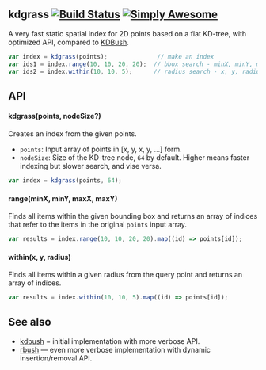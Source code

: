 ## kdgrass [![Build Status](https://travis-ci.org/dfcreative/kdgrass.svg?branch=master)](https://travis-ci.org/dfcreative/kdgrass) [![Simply Awesome](https://img.shields.io/badge/simply-awesome-brightgreen.svg)](https://github.com/dfcreative/projects)

A very fast static spatial index for 2D points based on a flat KD-tree, with optimized API, compared to [KDBush](https://github.com/mourner/kdbush).

```js
var index = kdgrass(points);              // make an index
var ids1 = index.range(10, 10, 20, 20);  // bbox search - minX, minY, maxX, maxY
var ids2 = index.within(10, 10, 5);      // radius search - x, y, radius
```

## API

#### kdgrass(points, nodeSize?)

Creates an index from the given points.

- `points`: Input array of points in [x, y, x, y, ...] form.
- `nodeSize`: Size of the KD-tree node, `64` by default. Higher means faster indexing but slower search, and vise versa.

```js
var index = kdgrass(points, 64);
```

#### range(minX, minY, maxX, maxY)

Finds all items within the given bounding box and returns an array of indices that refer to the items in the original `points` input array.

```js
var results = index.range(10, 10, 20, 20).map((id) => points[id]);
```

#### within(x, y, radius)

Finds all items within a given radius from the query point and returns an array of indices.

```js
var results = index.within(10, 10, 5).map((id) => points[id]);
```

## See also

* [kdbush](https://github.com/mourner/kdbush) − initial implementation with more verbose API.
* [rbush](https://github.com/mourner/rbush) — even more verbose implementation with dynamic insertion/removal API.
